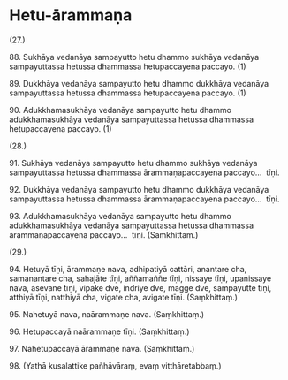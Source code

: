 

# Hetu-ārammaṇa







(27.)

88\. Sukhāya vedanāya sampayutto hetu dhammo sukhāya vedanāya sampayuttassa hetussa dhammassa hetupaccayena paccayo. (1)

89\. Dukkhāya vedanāya sampayutto hetu dhammo dukkhāya vedanāya sampayuttassa hetussa dhammassa hetupaccayena paccayo. (1)

90\. Adukkhamasukhāya vedanāya sampayutto hetu dhammo adukkhamasukhāya vedanāya sampayuttassa hetussa dhammassa hetupaccayena paccayo. (1)

(28.)

91\. Sukhāya vedanāya sampayutto hetu dhammo sukhāya vedanāya sampayuttassa hetussa dhammassa ārammaṇapaccayena paccayo…  tīṇi.

92\. Dukkhāya vedanāya sampayutto hetu dhammo dukkhāya vedanāya sampayuttassa hetussa dhammassa ārammaṇapaccayena paccayo…  tīṇi.

93\. Adukkhamasukhāya vedanāya sampayutto hetu dhammo adukkhamasukhāya vedanāya sampayuttassa hetussa dhammassa ārammaṇapaccayena paccayo…  tīṇi. (Saṃkhittaṃ.)

(29.)

94\. Hetuyā tīṇi, ārammaṇe nava, adhipatiyā cattāri, anantare cha, samanantare cha, sahajāte tīṇi, aññamaññe tīṇi, nissaye tīṇi, upanissaye nava, āsevane tīṇi, vipāke dve, indriye dve, magge dve, sampayutte tīṇi, atthiyā tīṇi, natthiyā cha, vigate cha, avigate tīṇi. (Saṃkhittaṃ.)

95\. Nahetuyā nava, naārammaṇe nava. (Saṃkhittaṃ.)

96\. Hetupaccayā naārammaṇe tīṇi. (Saṃkhittaṃ.)

97\. Nahetupaccayā ārammaṇe nava. (Saṃkhittaṃ.)

98\. (Yathā kusalattike pañhāvāraṃ, evaṃ vitthāretabbaṃ.)



